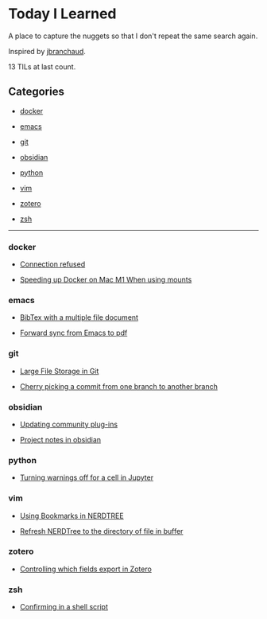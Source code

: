 
# Today I Learned

A place to capture the nuggets so that I don't repeat the same search again.

Inspired by [jbranchaud](https://github.com/jbranchaud/til).


13 TILs at last count.

## Categories

 - [docker](#docker)

 - [emacs](#emacs)

 - [git](#git)

 - [obsidian](#obsidian)

 - [python](#python)

 - [vim](#vim)

 - [zotero](#zotero)

 - [zsh](#zsh)

---


### docker

- [Connection refused](docker/connection_refused.md)

- [Speeding up Docker on Mac M1 When using mounts](docker/speeding_up_mounts_mac.md)

### emacs

- [BibTex with a multiple file document](emacs/bibex-with-multiple-docs.md)

- [Forward sync from Emacs to pdf](emacs/forward-sync.md)

### git

- [Large File Storage in Git](git/large-file-storage.md)

- [Cherry picking a commit from one branch to another branch](git/cherry-picking.md)

### obsidian

- [Updating community plug-ins](obsidian/updating_community_plugins.md)

- [Project notes in obsidian](obsidian/project_notes.md)

### python

- [Turning warnings off for a cell in Jupyter](python/warnings-jupyter.md)

### vim

- [Using Bookmarks in NERDTREE](vim/nerdtreebookmarks.md)

- [Refresh NERDTree to the directory of file in buffer](vim/nerdtreebuffer.md)

### zotero

- [Controlling which fields export in Zotero](zotero/export_fields.md)

### zsh

- [Confirming in a shell script](zsh/automatic_confirmation_in_shell.md)